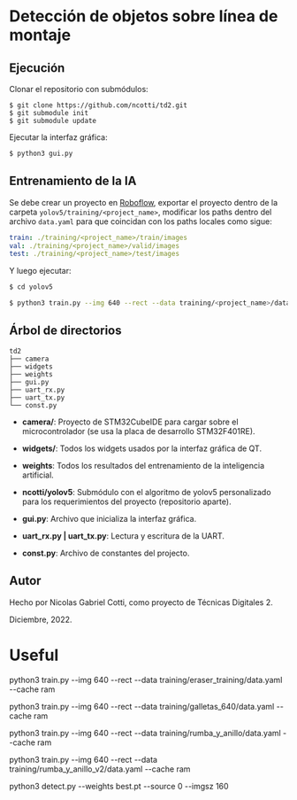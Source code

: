 # Detección de objetos sobre línea de montaje

## Ejecución

Clonar el repositorio con submódulos:

```
$ git clone https://github.com/ncotti/td2.git
$ git submodule init
$ git submodule update
```

Ejecutar la interfaz gráfica:
```sh
$ python3 gui.py
```

## Entrenamiento de la IA

Se debe crear un proyecto en [Roboflow](https://roboflow.com/), exportar el proyecto dentro de la carpeta `yolov5/training/<project_name>`, modificar los paths dentro del archivo `data.yaml` para que coincidan con los paths locales como sigue:

```yaml
train: ./training/<project_name>/train/images
val: ./training/<project_name>/valid/images
test: ./training/<project_name>/test/images
```

Y luego ejecutar:

```sh
$ cd yolov5

$ python3 train.py --img 640 --rect --data training/<project_name>/data.yaml --cache ram
```

## Árbol de directorios

```
td2
├── camera
├── widgets
├── weights
├── gui.py
├── uart_rx.py
├── uart_tx.py
└── const.py
```

* **camera/**: Proyecto de STM32CubeIDE para cargar sobre el microcontrolador (se usa la placa de desarrollo STM32F401RE).

* **widgets/**: Todos los widgets usados por la interfaz gráfica de QT.

* **weights**: Todos los resultados del entrenamiento de la inteligencia artificial.

* **ncotti/yolov5**: Submódulo con el algoritmo de yolov5 personalizado para los requerimientos del proyecto (repositorio aparte).

* **gui.py**: Archivo que inicializa la interfaz gráfica.

* **uart_rx.py | uart_tx.py**: Lectura y escritura de la UART.

* **const.py**: Archivo de constantes del projecto.

## Autor
Hecho por Nicolas Gabriel Cotti, como proyecto de Técnicas Digitales 2.

Diciembre, 2022.


# Useful
python3 train.py --img 640 --rect --data training/eraser_training/data.yaml --cache ram

python3 train.py --img 640 --rect --data training/galletas_640/data.yaml --cache ram

python3 train.py --img 640 --rect --data training/rumba_y_anillo/data.yaml --cache ram

python3 train.py --img 640 --rect --data training/rumba_y_anillo_v2/data.yaml --cache ram

python3 detect.py --weights best.pt --source 0 --imgsz 160